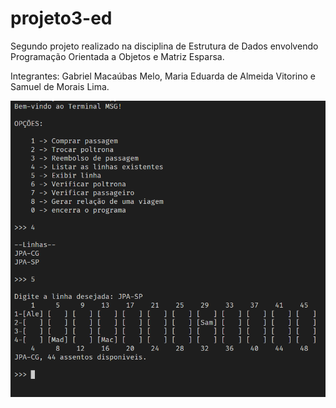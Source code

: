 # projeto3-ed
 Segundo projeto realizado na disciplina de Estrutura de Dados envolvendo Programação Orientada a Objetos e Matriz Esparsa.
 
 Integrantes: Gabriel Macaúbas Melo, Maria Eduarda de Almeida Vitorino e Samuel de Morais Lima.

![Screenshot](Screenshot.png)
